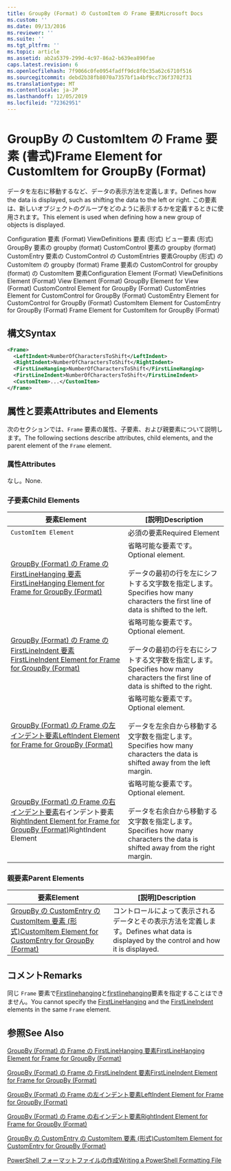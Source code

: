 ```yaml
---
title: GroupBy (Format) の CustomItem の Frame 要素Microsoft Docs
ms.custom: ''
ms.date: 09/13/2016
ms.reviewer: ''
ms.suite: ''
ms.tgt_pltfrm: ''
ms.topic: article
ms.assetid: ab2a5379-299d-4c97-86a2-b639ea890fae
caps.latest.revision: 6
ms.openlocfilehash: 7f9066c0fe0954fadff9dc8f0c35a62c6710f516
ms.sourcegitcommit: debd2b38fb8070a7357bf1a4bf9cc736f3702f31
ms.translationtype: MT
ms.contentlocale: ja-JP
ms.lasthandoff: 12/05/2019
ms.locfileid: "72362951"
---
```

# <a name="frame-element-for-customitem-for-groupby-format"></a><span data-ttu-id="eb54e-102">GroupBy の CustomItem の Frame 要素 (書式)</span><span class="sxs-lookup"><span data-stu-id="eb54e-102">Frame Element for CustomItem for GroupBy (Format)</span></span>

<span data-ttu-id="eb54e-103">データを左右に移動するなど、データの表示方法を定義します。</span><span class="sxs-lookup"><span data-stu-id="eb54e-103">Defines how the data is displayed, such as shifting the data to the left or right.</span></span> <span data-ttu-id="eb54e-104">この要素は、新しいオブジェクトのグループをどのように表示するかを定義するときに使用されます。</span><span class="sxs-lookup"><span data-stu-id="eb54e-104">This element is used when defining how a new group of objects is displayed.</span></span>

<span data-ttu-id="eb54e-105">Configuration 要素 (Format) ViewDefinitions 要素 (形式) ビュー要素 (形式) GroupBy 要素の groupby (format) CustomControl 要素の groupby (format) CustomEntry 要素の CustomControl の CustomEntries 要素Groupby (形式) の CustomItem の groupby (format) Frame 要素の CustomControl for groupby (format) の CustomItem 要素</span><span class="sxs-lookup"><span data-stu-id="eb54e-105">Configuration Element (Format) ViewDefinitions Element (Format) View Element (Format) GroupBy Element for View (Format) CustomControl Element for GroupBy (Format) CustomEntries Element for CustomControl for GroupBy (Format) CustomEntry Element for CustomControl for GroupBy (Format) CustomItem Element for CustomEntry for GroupBy (Format) Frame Element for CustomItem for GroupBy (Format)</span></span>

## <a name="syntax"></a><span data-ttu-id="eb54e-106">構文</span><span class="sxs-lookup"><span data-stu-id="eb54e-106">Syntax</span></span>

```xml
<Frame>
  <LeftIndent>NumberOfCharactersToShift</LeftIndent>
  <RightIndent>NumberOfCharactersToShift</RightIndent>
  <FirstLineHanging>NumberOfCharactersToShift</FirstLineHanging>
  <FirstLineIndent>NumberOfCharactersToShift</FirstLineIndent>
  <CustomItem>...</CustomItem>
</Frame>
```

## <a name="attributes-and-elements"></a><span data-ttu-id="eb54e-107">属性と要素</span><span class="sxs-lookup"><span data-stu-id="eb54e-107">Attributes and Elements</span></span>

<span data-ttu-id="eb54e-108">次のセクションでは、`Frame` 要素の属性、子要素、および親要素について説明します。</span><span class="sxs-lookup"><span data-stu-id="eb54e-108">The following sections describe attributes, child elements, and the parent element of the `Frame` element.</span></span>

### <a name="attributes"></a><span data-ttu-id="eb54e-109">属性</span><span class="sxs-lookup"><span data-stu-id="eb54e-109">Attributes</span></span>

<span data-ttu-id="eb54e-110">なし。</span><span class="sxs-lookup"><span data-stu-id="eb54e-110">None.</span></span>

### <a name="child-elements"></a><span data-ttu-id="eb54e-111">子要素</span><span class="sxs-lookup"><span data-stu-id="eb54e-111">Child Elements</span></span>

|<span data-ttu-id="eb54e-112">要素</span><span class="sxs-lookup"><span data-stu-id="eb54e-112">Element</span></span>|<span data-ttu-id="eb54e-113">[説明]</span><span class="sxs-lookup"><span data-stu-id="eb54e-113">Description</span></span>|
|-------------|-----------------|
|`CustomItem Element`|<span data-ttu-id="eb54e-114">必須の要素</span><span class="sxs-lookup"><span data-stu-id="eb54e-114">Required Element</span></span>|
|[<span data-ttu-id="eb54e-115">GroupBy (Format) の Frame の FirstLineHanging 要素</span><span class="sxs-lookup"><span data-stu-id="eb54e-115">FirstLineHanging Element for Frame for GroupBy (Format)</span></span>](./firstlinehanging-element-for-frame-for-groupby-format.md)|<span data-ttu-id="eb54e-116">省略可能な要素です。</span><span class="sxs-lookup"><span data-stu-id="eb54e-116">Optional element.</span></span><br /><br /> <span data-ttu-id="eb54e-117">データの最初の行を左にシフトする文字数を指定します。</span><span class="sxs-lookup"><span data-stu-id="eb54e-117">Specifies how many characters the first line of data is shifted to the left.</span></span>|
|[<span data-ttu-id="eb54e-118">GroupBy (Format) の Frame の FirstLineIndent 要素</span><span class="sxs-lookup"><span data-stu-id="eb54e-118">FirstLineIndent Element for Frame for GroupBy (Format)</span></span>](./firstlineindent-element-for-frame-for-groupby-format.md)|<span data-ttu-id="eb54e-119">省略可能な要素です。</span><span class="sxs-lookup"><span data-stu-id="eb54e-119">Optional element.</span></span><br /><br /> <span data-ttu-id="eb54e-120">データの最初の行を右にシフトする文字数を指定します。</span><span class="sxs-lookup"><span data-stu-id="eb54e-120">Specifies how many characters the first line of data is shifted to the right.</span></span>|
|[<span data-ttu-id="eb54e-121">GroupBy (Format) の Frame の左インデント要素</span><span class="sxs-lookup"><span data-stu-id="eb54e-121">LeftIndent Element for Frame for GroupBy (Format)</span></span>](./leftindent-element-for-frame-for-groupby-format.md)|<span data-ttu-id="eb54e-122">省略可能な要素です。</span><span class="sxs-lookup"><span data-stu-id="eb54e-122">Optional element.</span></span><br /><br /> <span data-ttu-id="eb54e-123">データを左余白から移動する文字数を指定します。</span><span class="sxs-lookup"><span data-stu-id="eb54e-123">Specifies how many characters the data is shifted away from the left margin.</span></span>|
|<span data-ttu-id="eb54e-124">[GroupBy (Format) の Frame の右インデント要素](./rightindent-element-for-frame-for-groupby-format.md)右インデント要素</span><span class="sxs-lookup"><span data-stu-id="eb54e-124">[RightIndent Element for Frame for GroupBy (Format)](./rightindent-element-for-frame-for-groupby-format.md)RightIndent Element</span></span>|<span data-ttu-id="eb54e-125">省略可能な要素です。</span><span class="sxs-lookup"><span data-stu-id="eb54e-125">Optional element.</span></span><br /><br /> <span data-ttu-id="eb54e-126">データを右余白から移動する文字数を指定します。</span><span class="sxs-lookup"><span data-stu-id="eb54e-126">Specifies how many characters the data is shifted away from the right margin.</span></span>|

### <a name="parent-elements"></a><span data-ttu-id="eb54e-127">親要素</span><span class="sxs-lookup"><span data-stu-id="eb54e-127">Parent Elements</span></span>

|<span data-ttu-id="eb54e-128">要素</span><span class="sxs-lookup"><span data-stu-id="eb54e-128">Element</span></span>|<span data-ttu-id="eb54e-129">[説明]</span><span class="sxs-lookup"><span data-stu-id="eb54e-129">Description</span></span>|
|-------------|-----------------|
|[<span data-ttu-id="eb54e-130">GroupBy の CustomEntry の CustomItem 要素 (形式)</span><span class="sxs-lookup"><span data-stu-id="eb54e-130">CustomItem Element for CustomEntry for GroupBy (Format)</span></span>](./customitem-element-for-customentry-for-groupby-format.md)|<span data-ttu-id="eb54e-131">コントロールによって表示されるデータとその表示方法を定義します。</span><span class="sxs-lookup"><span data-stu-id="eb54e-131">Defines what data is displayed by the control and how it is displayed.</span></span>|

## <a name="remarks"></a><span data-ttu-id="eb54e-132">コメント</span><span class="sxs-lookup"><span data-stu-id="eb54e-132">Remarks</span></span>

<span data-ttu-id="eb54e-133">同じ `Frame` 要素で[Firstlinehanging](./firstlinehanging-element-for-frame-for-groupby-format.md)と[firstlinehanging](./firstlineindent-element-for-frame-for-groupby-format.md)要素を指定することはできません。</span><span class="sxs-lookup"><span data-stu-id="eb54e-133">You cannot specify the [FirstLineHanging](./firstlinehanging-element-for-frame-for-groupby-format.md) and the [FirstLineIndent](./firstlineindent-element-for-frame-for-groupby-format.md) elements in the same `Frame` element.</span></span>

## <a name="see-also"></a><span data-ttu-id="eb54e-134">参照</span><span class="sxs-lookup"><span data-stu-id="eb54e-134">See Also</span></span>

[<span data-ttu-id="eb54e-135">GroupBy (Format) の Frame の FirstLineHanging 要素</span><span class="sxs-lookup"><span data-stu-id="eb54e-135">FirstLineHanging Element for Frame for GroupBy (Format)</span></span>](./firstlinehanging-element-for-frame-for-groupby-format.md)

[<span data-ttu-id="eb54e-136">GroupBy (Format) の Frame の FirstLineIndent 要素</span><span class="sxs-lookup"><span data-stu-id="eb54e-136">FirstLineIndent Element for Frame for GroupBy (Format)</span></span>](./firstlineindent-element-for-frame-for-groupby-format.md)

[<span data-ttu-id="eb54e-137">GroupBy (Format) の Frame の左インデント要素</span><span class="sxs-lookup"><span data-stu-id="eb54e-137">LeftIndent Element for Frame for GroupBy (Format)</span></span>](./leftindent-element-for-frame-for-groupby-format.md)

[<span data-ttu-id="eb54e-138">GroupBy (Format) の Frame の右インデント要素</span><span class="sxs-lookup"><span data-stu-id="eb54e-138">RightIndent Element for Frame for GroupBy (Format)</span></span>](./rightindent-element-for-frame-for-groupby-format.md)

[<span data-ttu-id="eb54e-139">GroupBy の CustomEntry の CustomItem 要素 (形式)</span><span class="sxs-lookup"><span data-stu-id="eb54e-139">CustomItem Element for CustomEntry for GroupBy (Format)</span></span>](./customitem-element-for-customentry-for-groupby-format.md)

[<span data-ttu-id="eb54e-140">PowerShell フォーマットファイルの作成</span><span class="sxs-lookup"><span data-stu-id="eb54e-140">Writing a PowerShell Formatting File</span></span>](./writing-a-powershell-formatting-file.md)
